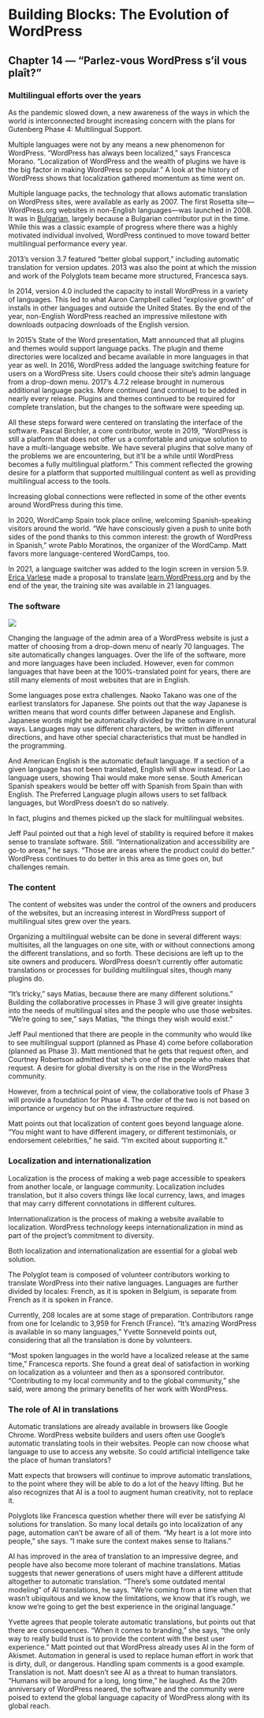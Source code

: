 # Building Blocks: The Evolution of WordPress 
## Chapter 14 — “Parlez-vous WordPress s’il vous plaît?”
### Multilingual efforts over the years
As the pandemic slowed down, a new awareness of the ways in which the world is interconnected brought increasing concern with the plans for Gutenberg Phase 4: Multilingual Support. 

Multiple languages were not by any means a new phenomenon for WordPress. “WordPress has always been localized,” says Francesca Morano. “Localization of WordPress and the wealth of plugins we have is the big factor in making WordPress so popular.” A look at the history of WordPress shows that localization gathered momentum as time went on. 

Multiple language packs, the technology that allows automatic translation on WordPress sites, were available as early as 2007. The first Rosetta site—WordPress.org websites in non-English languages—was launched in 2008. It was in [Bulgarian](https://br.wordpress.org), largely because a Bulgarian contributor put in the time. While this was a classic example of progress where there was a highly motivated individual involved, WordPress continued to move toward better multilingual performance every year.

2013’s version 3.7 featured “better global support,” including automatic translation for version updates. 2013 was also the point at which the mission and work of the Polyglots team became more structured, Francesca says.

In 2014, version 4.0 included the capacity to install WordPress in a variety of languages. This led to what Aaron Campbell called “explosive growth” of installs in other languages and outside the United States. By the end of the year, non-English WordPress reached an impressive milestone with downloads outpacing downloads of the English version. 

In 2015’s State of the Word presentation, Matt announced that all plugins and themes would support language packs. The plugin and theme directories were localized and became available in more languages in that year as well. In 2016, WordPress added the language switching feature for users on a WordPress site. Users could choose their site’s admin language from a drop-down menu. 2017’s 4.7.2 release brought in numerous additional language packs. More continued (and continue) to be added in nearly every release. Plugins and themes continued to be required for complete translation, but the changes to the software were speeding up.

All these steps forward were centered on translating the interface of the software. Pascal Birchler, a core contributor, wrote in 2019, “WordPress is still a platform that does not offer us a comfortable and unique solution to have a multi-language website. We have several plugins that solve many of the problems we are encountering, but it’ll be a while until WordPress becomes a fully multilingual platform.” This comment reflected the growing desire for a platform that supported multilingual content as well as providing multilingual access to the tools.

Increasing global connections were reflected in some of the other events around WordPress during this time. 

In 2020, WordCamp Spain took place online, welcoming Spanish-speaking visitors around the world. “We have consciously given a push to unite both sides of the pond thanks to this common interest: the growth of WordPress in Spanish,” wrote Pablo Moratinos, the organizer of the WordCamp. Matt favors more language-centered WordCamps, too. 

In 2021, a language switcher was added to the login screen in version 5.9. [Erica Varlese](https://profiles.wordpress.org/evarlese/) made a proposal to translate [learn.WordPress.org](http://learn.WordPress.org) and by the end of the year, the training site was available in 21 languages. 

### The software

![](https://make.wordpress.org/marketing/files/2023/04/Software-in-translation.png)

Changing the language of the admin area of a WordPress website is just a matter of choosing from a drop-down menu of nearly 70 languages. The site automatically changes languages. Over the life of the software, more and more languages have been included. However, even for common languages that have been at the 100%-translated point for years, there are still many elements of most websites that are in English. 

Some languages pose extra challenges. Naoko Takano was one of the earliest translators for Japanese. She points out that the way Japanese is written means that word counts differ between Japanese and English. Japanese words might be automatically divided by the software in unnatural ways. Languages may use different characters, be written in different directions, and have other special characteristics that must be handled in the programming.

And American English is the automatic default language. If a section of a given language has not been translated, English will show instead. For Lao language users, showing Thai would make more sense. South American Spanish speakers would be better off with Spanish from Spain than with English. The Preferred Language plugin allows users to set fallback languages, but WordPress doesn’t do so natively. 

In fact, plugins and themes picked up the slack for multilingual websites. 

Jeff Paul pointed out that a high level of stability is required before it makes sense to translate software. Still. “Internationalization and accessibility are go-to areas,” he says. “Those are areas where the product could do better.” 
WordPress continues to do better in this area as time goes on, but challenges remain.

### The content

The content of websites was under the control of the owners and producers of the websites, but an increasing interest in WordPress support of multilingual sites grew over the years.

Organizing a multilingual website can be done in several different ways: multisites, all the languages on one site, with or without connections among the different translations, and so forth. These decisions are left up to the site owners and producers. WordPress doesn’t currently offer automatic translations or processes for building multilingual sites, though many plugins do.

“It’s tricky,” says Matias, because there are many different solutions.” Building the collaborative processes in Phase 3 will give greater insights into the needs of multilingual sites and the people who use those websites. “We’re going to see,” says Matias, “the things they wish would exist.”

Jeff Paul mentioned that there are people in the community who would like to see multilingual support (planned as Phase 4) come before collaboration (planned as Phase 3). Matt mentioned that he gets that request often, and Courtney Robertson admitted that she’s one of the people who makes that request. A desire for global diversity is on the rise in the WordPress community.

However, from a technical point of view, the collaborative tools of Phase 3 will provide a foundation for Phase 4. The order of the two is not based on importance or urgency but on the infrastructure required.

Matt points out that localization of content goes beyond language alone. “You might want to have different imagery, or different testimonials, or endorsement celebrities,” he said. “I’m excited about supporting it.”

### Localization and internationalization 

Localization is the process of making a web page accessible to speakers from another locale, or language community. Localization includes translation, but it also covers things like local currency, laws, and images that may carry different connotations in different cultures. 

Internationalization is the process of making a website available to localization. WordPress technology keeps internationalization in mind as part of the project’s commitment to diversity. 

Both localization and internationalization are essential for a global web solution. 

The Polyglot team is composed of volunteer contributors working to translate WordPress into their native languages. Languages are further divided by locales: French, as it is spoken in Belgium, is separate from French as it is spoken in France. 

Currently, 208 locales are at some stage of preparation. Contributors range from one for Icelandic to 3,959 for French (France). “It’s amazing WordPress is available in so many languages,” Yvette Sonneveld points out, considering that all the translation is done by volunteers. 

“Most spoken languages in the world have a localized release at the same time,” Francesca reports. She found a great deal of satisfaction in working on localization as a volunteer and then as a sponsored contributor. “Contributing to my local community and to the global community,” she said, were among the primary benefits of her work with WordPress. 

### The role of AI in translations

Automatic translations are already available in browsers like Google Chrome. WordPress website builders and users often use Google’s automatic translating tools in their websites. People can now choose what language to use to access any website. 
So could artificial intelligence take the place of human translators?

Matt expects that browsers will continue to improve automatic translations, to the point where they will be able to do a lot of the heavy lifting. But he also recognizes that AI is a tool to augment human creativity, not to replace it. 

Polyglots like Francesca question whether there will ever be satisfying AI solutions for translation. So many local details go into localization of any page, automation can’t be aware of all of them. “My heart is a lot more into people,” she says. “I make sure the context makes sense to Italians.”

AI has improved in the area of translation to an impressive degree, and people have also become more tolerant of machine translations. Matias suggests that newer generations of users might have a different attitude altogether to automatic translation. “There’s some outdated mental modeling” of AI translations, he says. “We’re coming from a time when that wasn’t ubiquitous and we know the limitations, we know that it’s rough, we know we’re going to get the best experience in the original language.” 

Yvette agrees that people tolerate automatic translations, but points out that there are consequences. “When it comes to branding,” she says, “the only way to really build trust is to provide the content with the best user experience.”
Matt pointed out that WordPress already uses AI in the form of Akismet. Automation in general is used to replace human effort in work that is dirty, dull, or dangerous. Handling spam comments is a good example. Translation is not. Matt doesn’t see AI as a threat to human translators. “Humans will be around for a long, long time,” he laughed.
As the 20th anniversary of WordPress neared, the software and the community were poised to extend the global language capacity of WordPress along with its global reach.

